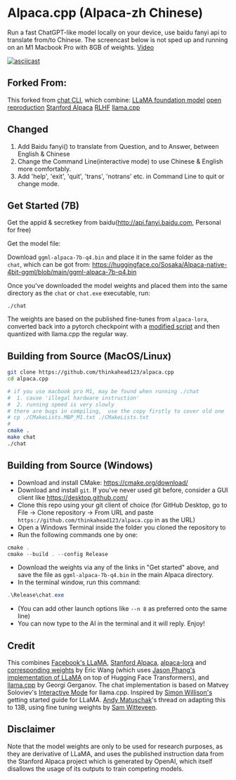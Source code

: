 # Alpaca.cpp (Alpaca-zh Chinese)

Run a fast ChatGPT-like model locally on your device, use baidu fanyi api to translate from/to Chinese. 
The screencast below is not sped up and running on an M1 Macbook Pro  with 8GB of weights. 
[Video](https://asciinema.org/a/9LB9oUH3U1qaPKNEofrMDkqZp)


[![asciicast](screencast.gif)](https://asciinema.org/a/9LB9oUH3U1qaPKNEofrMDkqZp)

## Forked From:

This forked from 
[chat CLI](https://github.com/antimatter15/alpaca.cpp), which combine:
[LLaMA foundation model](https://github.com/facebookresearch/llama) 
[open reproduction](https://github.com/tloen/alpaca-lora)
[Stanford Alpaca](https://github.com/tatsu-lab/stanford_alpaca)
[RLHF](https://huggingface.co/blog/rlhf)
[llama.cpp](https://github.com/ggerganov/llama.cpp)

## Changed 

1. Add Baidu fanyi() to translate from Question, and to Answer, between English & Chinese
2. Change the Command Line(interactive mode) to use Chinese & English more comfortably.
3. Add 'help', 'exit', 'quit', 'trans', 'notrans' etc. in Command Line to quit or change mode.

## Get Started (7B)

Get the appid & secretkey from baidu(http://api.fanyi.baidu.com, Personal for free)

Get the model file:

Download `ggml-alpaca-7b-q4.bin` and place it in the same folder as the `chat`, which can be got from:
https://huggingface.co/Sosaka/Alpaca-native-4bit-ggml/blob/main/ggml-alpaca-7b-q4.bin 

Once you've downloaded the model weights and placed them into the same directory as the `chat` or `chat.exe` executable, run:

```
./chat
```

The weights are based on the published fine-tunes from `alpaca-lora`, converted back into a pytorch checkpoint with a [modified script](https://github.com/tloen/alpaca-lora/pull/19) and then quantized with llama.cpp the regular way. 

## Building from Source (MacOS/Linux)


```sh
git clone https://github.com/thinkahead123/alpaca.cpp
cd alpaca.cpp

# if you use macbook pro M1, may be found when running ./chat
#  1. cause 'illegal hardware instruction'
#  2. running speed is very slowly
# there are bugs in compiling,  use the copy firstly to cover old one
# cp ./CMakeLists.MBP_M1.txt ./CMakeLists.txt
#
cmake .
make chat
./chat
```


## Building from Source (Windows)

- Download and install CMake: <https://cmake.org/download/>
- Download and install `git`. If you've never used git before, consider a GUI client like <https://desktop.github.com/>
- Clone this repo using your git client of choice (for GitHub Desktop, go to File -> Clone repository -> From URL and paste `https://github.com/thinkahead123/alpaca.cpp` in as the URL)
- Open a Windows Terminal inside the folder you cloned the repository to
- Run the following commands one by one:

```ps1
cmake .
cmake --build . --config Release
```

- Download the weights via any of the links in "Get started" above, and save the file as `ggml-alpaca-7b-q4.bin` in the main Alpaca directory.
- In the terminal window, run this command:
```ps1
.\Release\chat.exe
```
- (You can add other launch options like `--n 8` as preferred onto the same line)
- You can now type to the AI in the terminal and it will reply. Enjoy!

## Credit

This combines [Facebook's LLaMA](https://github.com/facebookresearch/llama), [Stanford Alpaca](https://crfm.stanford.edu/2023/03/13/alpaca.html), [alpaca-lora](https://github.com/tloen/alpaca-lora) and [corresponding weights](https://huggingface.co/tloen/alpaca-lora-7b/tree/main) by Eric Wang (which uses [Jason Phang's implementation of LLaMA](https://github.com/huggingface/transformers/pull/21955) on top of Hugging Face Transformers), and [llama.cpp](https://github.com/ggerganov/llama.cpp) by Georgi Gerganov. The chat implementation is based on Matvey Soloviev's [Interactive Mode](https://github.com/ggerganov/llama.cpp/pull/61) for llama.cpp. Inspired by [Simon Willison's](https://til.simonwillison.net/llms/llama-7b-m2) getting started guide for LLaMA. [Andy Matuschak](https://twitter.com/andy_matuschak/status/1636769182066053120)'s thread on adapting this to 13B, using fine tuning weights by [Sam Witteveen](https://huggingface.co/samwit/alpaca13B-lora). 


## Disclaimer

Note that the model weights are only to be used for research purposes, as they are derivative of LLaMA, and uses the published instruction data from the Stanford Alpaca project which is generated by OpenAI, which itself disallows the usage of its outputs to train competing models. 


